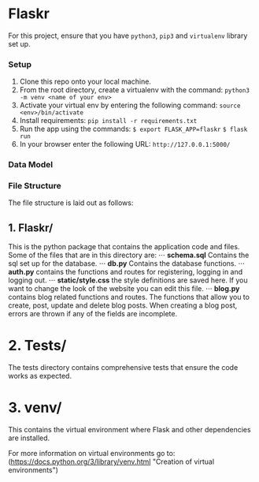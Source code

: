 # Flaskr
For this project, ensure that you have `python3`, `pip3` and `virtualenv` library set up.
### Setup
1. Clone this repo onto your local machine.
2. From the root directory, create a virtualenv with the command:
    `python3 -m venv <name of your env>`
3. Activate your virtual env by entering the following command:
    `source <env>/bin/activate`
3. Install requirements:
    `pip install -r requirements.txt`
4. Run the app using the commands:
    `$ export FLASK_APP=flaskr`
    `$ flask run`
5. In your browser enter the following URL:
    `http://127.0.0.1:5000/`





### Data Model



### File Structure   
The file structure is laid out as follows:
## 1. Flaskr/
This is the python package that contains the application code and files. Some of the files that are in this directory are: 
⋅⋅⋅ **schema.sql** Contains the sql set up for the database.
⋅⋅⋅  **db.py**  Contains the database functions. 
⋅⋅⋅ **auth.py** contains the functions and routes for registering, logging in and logging out. 
⋅⋅⋅ **static/style.css** the style definitions are saved here. If you want to change the look of the website you can edit this file.
⋅⋅⋅ **blog.py** contains blog related functions and routes. The functions that allow you to create, post, update and delete blog posts. When creating a blog post, errors are thrown if any of the fields are incomplete. 

# 2. Tests/
The tests directory contains comprehensive tests that ensure the code works as expected.
# 3. venv/
This contains the virtual environment where Flask and other dependencies are installed. 


For more information on virtual environments go to: (https://docs.python.org/3/library/venv.html "Creation of virtual environments")


